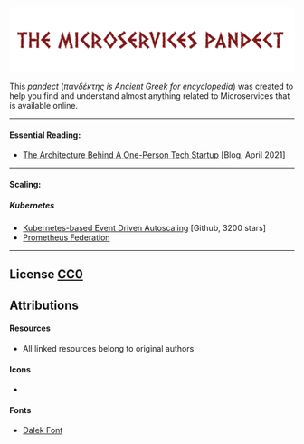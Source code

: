 ![The-NLP-Pandect](./Resources/Images/pandect.png)

This _pandect_ (_πανδέκτης is Ancient Greek for encyclopedia_) was created to help you find and understand almost anything related to Microservices that is available online.

-----

#### Essential Reading:
* [The Architecture Behind A One-Person Tech Startup](https://anthonynsimon.com/blog/one-man-saas-architecture/) [Blog, April 2021]

-----

#### Scaling:
##### Kubernetes
* [Kubernetes-based Event Driven Autoscaling](https://github.com/kedacore/keda) [Github, 3200 stars]
* [Prometheus Federation](https://prometheus.io/docs/prometheus/latest/federation/)

-----


## License [CC0](./LICENSE)

## Attributions
#### Resources
* All linked resources belong to original authors

#### Icons
*

#### Fonts
* [Dalek Font](https://www.dafont.com/dalek.font) 
